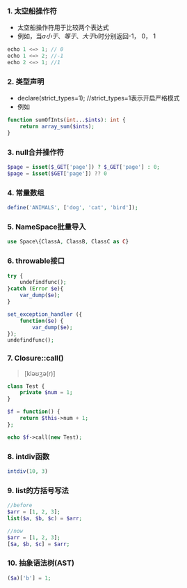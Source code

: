 ### 1. 太空船操作符

* 太空船操作符用于比较两个表达式
* 例如，当$a小于、等于、大于$b时分别返回-1， 0， 1

```c
echo 1 <=> 1; // 0
echo 1 <=> 2; //-1
echo 2 <=> 1; //1
```

### 2. 类型声明

* declare(strict_types=1); //strict_types=1表示开启严格模式
* 例如

```php
function sumOfInts(int...$ints): int {
    return array_sum($ints);
}
```

### 3. null合并操作符

```php
$page = isset($_GET['page']) ? $_GET['page'] : 0;
$page = isset($GET['page']) ?? 0
```

### 4. 常量数组

```php
define('ANIMALS', ['dog', 'cat', 'bird']);
```

### 5. NameSpace批量导入

```php
use Space\{ClassA, ClassB, ClassC as C}
```

### 6. throwable接口

```php
try {
	undefindfunc();
}catch (Error $e){
	var_dump($e);
}

set_exception_handler ({
    function($e) {
        var_dump($e);
});
undefindfunc();
```

### 7. Closure::call()

> [kləʊʒə(r)]	

```php
class Test {
    private $num = 1;
}

$f = function() {
    return $this->num + 1;
};

echo $f->call(new Test);
```

### 8. intdiv函数

```php
intdiv(10, 3)
```

### 9. list的方括号写法

```php
//before
$arr = [1, 2, 3];
list($a, $b, $c) = $arr;

//now
$arr = [1, 2, 3];
[$a, $b, $c] = $arr;
```

### 10. 抽象语法树(AST)

```php
($a)['b'] = 1;
```

